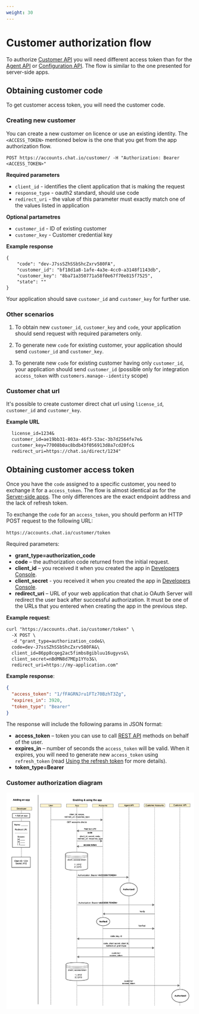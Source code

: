 ```yaml
---
weight: 30
---
```


# Customer authorization flow

To authorize [Customer API](../customer-api/) you will need different access token than for the [Agent API](../agent-api/) or [Configuration API](../configuration-api). The flow is similar to the one presented for server-side apps.

## Obtaining customer code

To get customer access token, you will need the customer code. 

### Creating new customer

You can create a new customer on licence or use an existing identity. The `<ACCESS_TOKEN>` mentioned below is the one that you get from the app authorization flow.

```
POST https://accounts.chat.io/customer/ -H "Authorization: Bearer <ACCESS_TOKEN>"
```

**Required parameters**

* `client_id` - identifies the client application that is making the request 
* `response_type` - oauth2 standard, should use code
* `redirect_uri`  - the value of this parameter must exactly match one of the values listed in application 

**Optional partametres**

* `customer_id` - ID of existing customer
* `customer_key` - Customer credential key

**Example response**
```
{
    "code": "dev-J7ssSZhSSbShcZxrv580FA",
    "customer_id": "bf18d1a8-1afe-4a3e-4cc0-a3148f1143db",
    "customer_key": "8ba71a350771a58f0e67f70e815f7525",
    "state": ""
}
```
Your application should save `customer_id` and `customer_key` for further use. 

### Other scenarios

1. To obtain new `customer_id`, `customer_key` and `code`, your application should send request with required parameters only.

2. To generate new `code` for existing customer, your application should send `customer_id` and `customer_key`.

3. To generate new `code` for existing customer having only `customer_id`, your application should send `customer_id` (possible only for integration `access_token` with `customers.manage--identity` scope)

### Customer chat url

It's possible to create customer direct chat url using `license_id`, `customer_id` and `customer_key`.

**Example URL**
```https://accounts.chat.io/customer?
  license_id=1234&
  customer_id=ae19bb31-803a-46f3-53ac-3b7d2564fe7e&
  customer_key=77008b0ac8bdb43f056913d8a7cd20fc&
  redirect_uri=https://chat.io/direct/1234"
```

## Obtaining customer access token

Once you have the `code` assigned to a specific customer, you need to exchange it for a `access_token`. The flow is almost identical as for the [Server-side apps](#server-side-apps). The only differences are the exact endpoint address and the lack of refresh token.

To exchange the `code` for an `access_token`, you should perform an HTTP POST request to the following URL:

`https://accounts.chat.io/customer/token`

Required parameters:

* **grant_type=authorization_code**
* **code** – the authorization code returned from the initial request.
* **client_id** – you received it when you created the app in [Developers Console](https://console.chat.io).
* **client_secret** - you received it when you created the app in [Developers Console](https://console.chat.io).
* **redirect_uri** – URL of your web application that chat.io OAuth Server will redirect the user back after successful authorization. It must be one of the URLs that you entered when creating the app in the previous step.

**Example request**:

```shell
curl "https://accounts.chat.io/customer/token" \
  -X POST \
  -d "grant_type=authorization_code&\
  code=dev-J7ssSZhSSbShcZxrv580FA&\
  client_id=86pp8cqeg2ac5fimbs8gibluu16ugyvs&\
  client_secret=nBdMN8d7MEp1YYo3&\
  redirect_uri=https://my-application.com"
```


**Example response**:

```json
{
  "access_token": "1/fFAGRNJru1FTz70BzhT3Zg",
  "expires_in": 3920,
  "token_type": "Bearer"
}
```

The response will include the following params in JSON format:

* **access_token** – token you can use to call [REST API](/rest-api) methods on behalf of the user.
* **expires_in** – number of seconds the `access_token` will be valid. When it expires, you will need to generate new `access_token` using `refresh_token` (read [Using the refresh token](#using-the-refresh-token) for more details).
* **token_type=Bearer**

### Customer authorization diagram

![Customer authorization diagram](./images/chat.io-customer-authorization.png)

